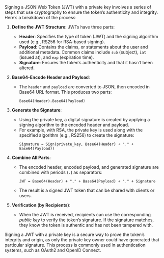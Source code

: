 Signing a JSON Web Token (JWT) with a private key involves a series of steps that use cryptography to ensure the token’s authenticity and integrity. Here’s a breakdown of the process:

1. **Define the JWT Structure**: JWTs have three parts:
    - **Header**: Specifies the type of token (JWT) and the signing algorithm used (e.g., RS256 for RSA-based signing).
    - **Payload**: Contains the claims, or statements about the user and additional metadata. Common claims include `sub` (subject), `iat` (issued at), and `exp` (expiration time).
    - **Signature**: Ensures the token’s authenticity and that it hasn’t been altered.

2. **Base64-Encode Header and Payload**:
    - The `header` and `payload` are converted to JSON, then encoded in Base64 URL format. This produces two parts:
      ```
      Base64(Header).Base64(Payload)
      ```

3. **Generate the Signature**:
    - Using the private key, a digital signature is created by applying a signing algorithm to the encoded header and payload.
    - For example, with RSA, the private key is used along with the specified algorithm (e.g., RS256) to create the signature:
      ```
      Signature = Sign(private_key, Base64(Header) + "." + Base64(Payload))
      ```

4. **Combine All Parts**:
    - The encoded header, encoded payload, and generated signature are combined with periods (`.`) as separators:
      ```
      JWT = Base64(Header) + "." + Base64(Payload) + "." + Signature
      ```
    - The result is a signed JWT token that can be shared with clients or users.

5. **Verification (by Recipients)**:
    - When the JWT is received, recipients can use the corresponding *public key* to verify the token’s signature. If the signature matches, they know the token is authentic and has not been tampered with.

Signing a JWT with a private key is a secure way to prove the token’s integrity and origin, as only the private key owner could have generated that particular signature. This process is commonly used in authentication systems, such as OAuth2 and OpenID Connect.